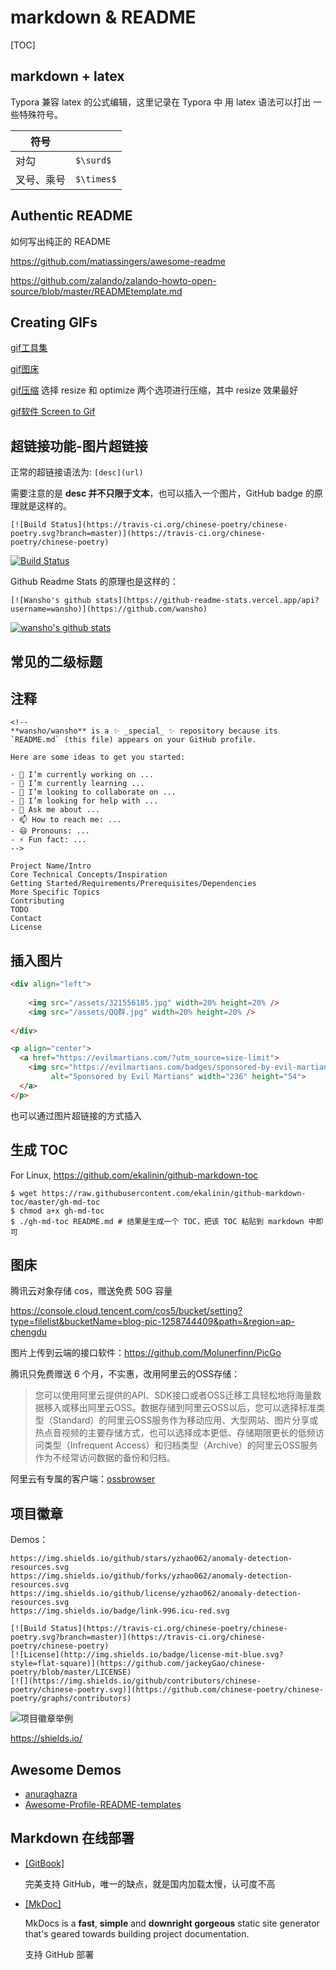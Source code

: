# markdown & README

[TOC]

## markdown + latex

Typora  兼容 latex 的公式编辑，这里记录在 Typora 中 用 latex 语法可以打出 一些特殊符号。

| 符号       |            |
| ---------- | ---------- |
| 对勾       | `$\surd$`  |
| 叉号、乘号 | `$\times$` |

## Authentic README

如何写出纯正的 README

https://github.com/matiassingers/awesome-readme

https://github.com/zalando/zalando-howto-open-source/blob/master/READMEtemplate.md

## Creating GIFs

[gif工具集](<https://github.com/matiassingers/awesome-readme#creating-gifs>)

[gif图床](<https://giphy.com/>)

[gif压缩](<https://ezgif.com/>) 选择 resize 和 optimize 两个选项进行压缩，其中 resize 效果最好

[gif软件 Screen to Gif ](<https://www.screentogif.com/>)

## 超链接功能-图片超链接

正常的超链接语法为: `[desc](url)`

需要注意的是 **desc 并不只限于文本**，也可以插入一个图片，GitHub badge 的原理就是这样的。

```
[![Build Status](https://travis-ci.org/chinese-poetry/chinese-poetry.svg?branch=master)](https://travis-ci.org/chinese-poetry/chinese-poetry)
```

[![Build Status](https://travis-ci.org/chinese-poetry/chinese-poetry.svg?branch=master)](https://travis-ci.org/chinese-poetry/chinese-poetry)

Github Readme Stats 的原理也是这样的：

```
[![Wansho's github stats](https://github-readme-stats.vercel.app/api?username=wansho)](https://github.com/wansho)
```

[![wansho's github stats](https://github-readme-stats.vercel.app/api?username=wansho)](https://github.com/wansho)


## 常见的二级标题

## 注释

```
<!--
**wansho/wansho** is a ✨ _special_ ✨ repository because its `README.md` (this file) appears on your GitHub profile.

Here are some ideas to get you started:

- 🔭 I’m currently working on ...
- 🌱 I’m currently learning ...
- 👯 I’m looking to collaborate on ...
- 🤔 I’m looking for help with ...
- 💬 Ask me about ...
- 📫 How to reach me: ...
- 😄 Pronouns: ...
- ⚡ Fun fact: ...
-->
```

```
Project Name/Intro
Core Technical Concepts/Inspiration
Getting Started/Requirements/Prerequisites/Dependencies
More Specific Topics
Contributing
TODO
Contact
License
```

## 插入图片

```html
<div align="left">
    
    <img src="/assets/321556185.jpg" width=20% height=20% />
    <img src="/assets/QQ群.jpg" width=20% height=20% />
    
</div>

<p align="center">
  <a href="https://evilmartians.com/?utm_source=size-limit">
    <img src="https://evilmartians.com/badges/sponsored-by-evil-martians.svg"
         alt="Sponsored by Evil Martians" width="236" height="54">
  </a>
</p>

```

也可以通过图片超链接的方式插入

## 生成 TOC

For Linux, https://github.com/ekalinin/github-markdown-toc

```shell
$ wget https://raw.githubusercontent.com/ekalinin/github-markdown-toc/master/gh-md-toc
$ chmod a+x gh-md-toc
$ ./gh-md-toc README.md # 结果是生成一个 TOC，把该 TOC 粘贴到 markdown 中即可
```

## 图床

腾讯云对象存储 cos，赠送免费 50G 容量

https://console.cloud.tencent.com/cos5/bucket/setting?type=filelist&bucketName=blog-pic-1258744409&path=&region=ap-chengdu

图片上传到云端的接口软件：https://github.com/Molunerfinn/PicGo

腾讯只免费赠送 6 个月，不实惠，改用阿里云的OSS存储：

> 您可以使用阿里云提供的API、SDK接口或者OSS迁移工具轻松地将海量数据移入或移出阿里云OSS。数据存储到阿里云OSS以后，您可以选择标准类型（Standard）的阿里云OSS服务作为移动应用、大型网站、图片分享或热点音视频的主要存储方式，也可以选择成本更低、存储期限更长的低频访问类型（Infrequent Access）和归档类型（Archive）的阿里云OSS服务作为不经常访问数据的备份和归档。

阿里云有专属的客户端：[ossbrowser](http://gosspublic.alicdn.com/oss-browser/1.9.1/oss-browser-win32-x64.zip?spm=a2c4g.11186623.2.10.42741144jhrm9W&file=oss-browser-win32-x64.zip)

## 项目徽章

Demos：

```
https://img.shields.io/github/stars/yzhao062/anomaly-detection-resources.svg
https://img.shields.io/github/forks/yzhao062/anomaly-detection-resources.svg
https://img.shields.io/github/license/yzhao062/anomaly-detection-resources.svg
https://img.shields.io/badge/link-996.icu-red.svg

[![Build Status](https://travis-ci.org/chinese-poetry/chinese-poetry.svg?branch=master)](https://travis-ci.org/chinese-poetry/chinese-poetry)
[![License](http://img.shields.io/badge/license-mit-blue.svg?style=flat-square)](https://github.com/jackeyGao/chinese-poetry/blob/master/LICENSE)
[![](https://img.shields.io/github/contributors/chinese-poetry/chinese-poetry.svg)](https://github.com/chinese-poetry/chinese-poetry/graphs/contributors)
```

![项目徽章举例](https://img.shields.io/github/license/wansho/Last-Statement-of-Death-Row.svg)

https://shields.io/

## Awesome Demos

* [anuraghazra](https://github.com/anuraghazra/anuraghazra)
* [Awesome-Profile-README-templates](https://github.com/kautukkundan/Awesome-Profile-README-templates)

## Markdown 在线部署

* [[GitBook]](https://www.gitbook.com/)

  完美支持 GitHub，唯一的缺点，就是国内加载太慢，认可度不高

* [[MkDoc]](https://github.com/mkdocs/mkdocs)

  MkDocs is a **fast**, **simple** and **downright gorgeous** static site generator that's geared towards building project documentation. 

  支持 GitHub 部署



